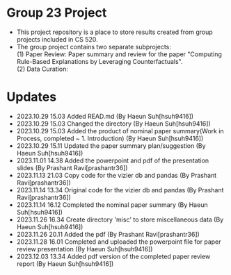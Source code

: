 # Group 23 Project
- This project repository is a place to store results created from group projects included in CS 520.
- The group project contains two separate subprojects:<br>
  (1) Paper Review: Paper summary and review for the paper "Computing Rule-Based Explanations by Leveraging Counterfactuals".
  <br>
  (2) Data Curation:

# Updates
- 2023.10.29 15.03 Added READ.md (By Haeun Suh[hsuh9416])
- 2023.10.29 15.03 Changed the directory (By Haeun Suh[hsuh9416])
- 2023.10.29 15.03 Added the product of nominal paper summary(Work in Process, completed ~ 1. Introduction) (By Haeun Suh[hsuh9416])
- 2023.10.29 15.11 Updated the paper summary plan/suggestion (By Haeun Suh[hsuh9416])
- 2023.11.01 14.38 Added the powerpoint and pdf of the presentation slides (By Prashant Ravi[prashantr36])
- 2023.11.13 21.03 Copy code for the vizier db and pandas (By Prashant Ravi[prashantr36])
- 2023.11.14 13.34 Original code for the vizier db and pandas (By Prashant Ravi[prashantr36])
- 2023.11.14 16.12 Completed the nominal paper summary (By Haeun Suh[hsuh9416])
- 2023.11.26 16.34 Create directory 'misc' to store miscellaneous data (By Haeun Suh[hsuh9416])
- 2023.11.26 20.11 Added the pdf (By Prashant Ravi[prashantr36])
- 2023.11.28 16.01 Completed and uploaded the powerpoint file for paper review presentation (By Haeun Suh[hsuh9416])
- 2023.12.03 13.34 Added pdf version of the completed paper review report (By Haeun Suh[hsuh9416])